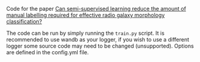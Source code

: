 Code for the paper [Can semi-supervised learning reduce the amount of manual labelling required for effective radio galaxy morphology classification?
](https://arxiv.org/abs/2111.04357)

The code can be run by simply running the ``train.py`` script. It is recommended to use wandb as your logger, if you wish to use a different logger some source code may need to be changed (unsupported). Options are defined in the config.yml file.
